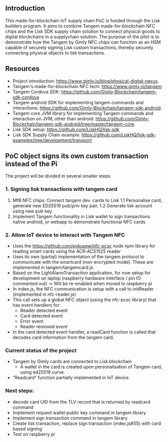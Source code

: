 ## Introduction
This made-for-blockchain IoT supply chain PoC is funded through the Lisk builders program. It aims to combine Tangem made-for-blockchain NFC chips and the Lisk SDK supply chain solution to connect physical goods to digital blockchains in a supplychain solution. The purpose of the pilot is to demonstrate how the Tangem by Gimly NFC chips can function as an HSM capable of securely signing Lisk custom transactions, thereby securely connecting physical objects to lisk transactions.

## Resources
* Project introduction: https://www.gimly.io/blog/physical-digital-nexus.  
* Tangem's made-for-blockchain NFC tech: https://www.gimly.io/tangem.
* Tangem Cordova SDK: https://github.com/Gimly-Blockchain/tangem-sdk-cordova
* Tangem android SDK for implementing tangem commands and interactions: https://github.com/Gimly-Blockchain/tangem-sdk-android.   
* Tangem core JVM library for implementing Tangem commands and interaction on JVM, other than android: https://github.com/Gimly-Blockchain/tangem-sdk-android/tree/master/tangem-core.   
* Lisk SDK setup: https://github.com/LiskHQ/lisk-sdk
* Lisk SDK Supply Chain example: https://github.com/LiskHQ/lisk-sdk-examples/tree/development/transport


## PoC object signs its own custom transaction instead of the Pi
The project will be divided in several smaller steps

### 1. Signing lisk transactions with tangem card
1. MfB NFC chips: Connect tangem dev. cards to Lisk
1.1 Personalise card; generate new ED25519 pub/priv key pair. 
1.2 Generate lisk account using new pub key.
2. Implement Tangem functionality in Lisk wallet to sign transactions: native android, or webapp to demonstrate functional NFC cards

### 2. Allow IoT device to interact with Tangem NFC 
* Uses the https://github.com/pokusew/nfc-pcsc node npm library for reading smart cards using the ACR-ACS1525 reader
* Uses its own (partial) implementation of the tangem protocol to communicate with the smartcard (non-encrypted mode). These are implemented in tangem/tangemcard.js.
* Based on the LightAlarmTransaction application, for now setup for development on laptop (raspberry hardware interface / pin IO commented out) -> Will be re-enabled when moved to raspberry pi
* In index.js, the NFC communication is setup with a call to initReader (implemented in nfc-reader.js)
* This call sets up a global NFC object (using the nfc-pcsc library) that has event handlers for:
  * Reader detected event
  * Card detected event 
  *	Error event
  * Reader removed event
* In the card detected event handler, a readCard function is called that decodes card information from the tangem card.

### Current status of the project
* Tangem by Gimly cards are connected to Lisk blockchain
  * A wallet in the card is created upon personalisation of Tangem card, using ed25519 curve.
* “Readcard” function partially implemented in IoT device

### Next steps: 
* decode card UID from the TLV record that is returned by readcard command
* Implement request wallet public key command in tangem library
* Implement sign transaction command in tangem library
* Create lisk transaction, replace sign transaction (index.js#55) with card based signing
* Test on raspberry pi
